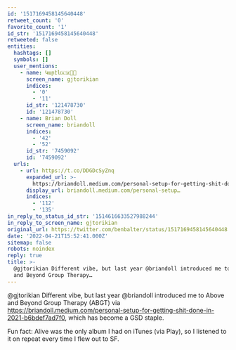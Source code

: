 ```yaml
---
id: '1517169458145640448'
retweet_count: '0'
favorite_count: '1'
id_str: '1517169458145640448'
retweeted: false
entities:
  hashtags: []
  symbols: []
  user_mentions:
    - name: Կարէն🇦🇲🌹🏁
      screen_name: gjtorikian
      indices:
        - '0'
        - '11'
      id_str: '121478730'
      id: '121478730'
    - name: Brian Doll
      screen_name: briandoll
      indices:
        - '42'
        - '52'
      id_str: '7459092'
      id: '7459092'
  urls:
    - url: https://t.co/DDGDcSyZnq
      expanded_url: >-
        https://briandoll.medium.com/personal-setup-for-getting-shit-done-in-2021-b6bdef7ad7f0
      display_url: briandoll.medium.com/personal-setup…
      indices:
        - '112'
        - '135'
in_reply_to_status_id_str: '1514616633527988244'
in_reply_to_screen_name: gjtorikian
original_url: https://twitter.com/benbalter/status/1517169458145640448
date: '2022-04-21T15:52:41.000Z'
sitemap: false
robots: noindex
reply: true
title: >-
  @gjtorikian Different vibe, but last year @briandoll introduced me to Above
  and Beyond Group Therapy…
---
```


@gjtorikian Different vibe, but last year @briandoll introduced me to Above and Beyond Group Therapy (ABGT) via https://briandoll.medium.com/personal-setup-for-getting-shit-done-in-2021-b6bdef7ad7f0, which has become a GSD staple.

Fun fact: Alive was the only album I had on iTunes (via Play), so I listened to it on repeat every time I flew out to SF.